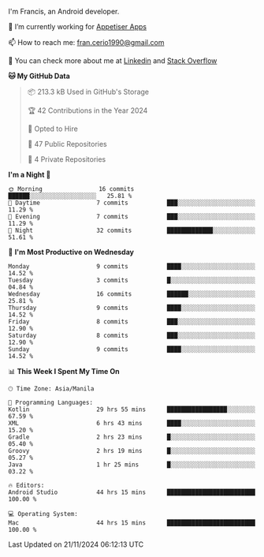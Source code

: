 
I'm Francis, an Android developer.

🔭 I’m currently working for [Appetiser Apps](http://appetiser.com.au)

📫 How to reach me: fran.cerio1990@gmail.com

👀 You can check more about me at [Linkedin](https://www.linkedin.com/in/francerio/) and [Stack Overflow](https://stackoverflow.com/users/1614267/fran-ceriu)



<!--START_SECTION:waka-->
**🐱 My GitHub Data** 

> 📦 213.3 kB Used in GitHub's Storage 
 > 
> 🏆 42 Contributions in the Year 2024
 > 
> 💼 Opted to Hire
 > 
> 📜 47 Public Repositories 
 > 
> 🔑 4 Private Repositories 
 > 
**I'm a Night 🦉** 

```text
🌞 Morning                16 commits          ██████░░░░░░░░░░░░░░░░░░░   25.81 % 
🌆 Daytime                7 commits           ███░░░░░░░░░░░░░░░░░░░░░░   11.29 % 
🌃 Evening                7 commits           ███░░░░░░░░░░░░░░░░░░░░░░   11.29 % 
🌙 Night                  32 commits          █████████████░░░░░░░░░░░░   51.61 % 
```
📅 **I'm Most Productive on Wednesday** 

```text
Monday                   9 commits           ████░░░░░░░░░░░░░░░░░░░░░   14.52 % 
Tuesday                  3 commits           █░░░░░░░░░░░░░░░░░░░░░░░░   04.84 % 
Wednesday                16 commits          ██████░░░░░░░░░░░░░░░░░░░   25.81 % 
Thursday                 9 commits           ████░░░░░░░░░░░░░░░░░░░░░   14.52 % 
Friday                   8 commits           ███░░░░░░░░░░░░░░░░░░░░░░   12.90 % 
Saturday                 8 commits           ███░░░░░░░░░░░░░░░░░░░░░░   12.90 % 
Sunday                   9 commits           ████░░░░░░░░░░░░░░░░░░░░░   14.52 % 
```


📊 **This Week I Spent My Time On** 

```text
🕑︎ Time Zone: Asia/Manila

💬 Programming Languages: 
Kotlin                   29 hrs 55 mins      █████████████████░░░░░░░░   67.59 % 
XML                      6 hrs 43 mins       ████░░░░░░░░░░░░░░░░░░░░░   15.20 % 
Gradle                   2 hrs 23 mins       █░░░░░░░░░░░░░░░░░░░░░░░░   05.40 % 
Groovy                   2 hrs 19 mins       █░░░░░░░░░░░░░░░░░░░░░░░░   05.27 % 
Java                     1 hr 25 mins        █░░░░░░░░░░░░░░░░░░░░░░░░   03.22 % 

🔥 Editors: 
Android Studio           44 hrs 15 mins      █████████████████████████   100.00 % 

💻 Operating System: 
Mac                      44 hrs 15 mins      █████████████████████████   100.00 % 
```


 Last Updated on 21/11/2024 06:12:13 UTC
<!--END_SECTION:waka-->
